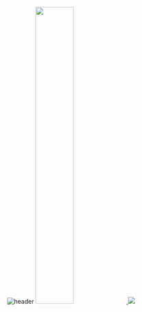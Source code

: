 ![header](https://capsule-render.vercel.app/api?type=Waving&height=200&section=header&text=I%20am%20dondon&fontSize=50&theme=tokyonight&animation=twinkling)
<a href="s">
  <img src="https://github-readme-stats.vercel.app/api?username=iamdondon&theme=tokyonight&show_icons=true" width="42%" />
</a>
<a href="s">
  <img src="https://github-readme-stats.vercel.app/api/top-langs/?username=iamdondon&layout=compact&theme=tokyonight" />
</a>
